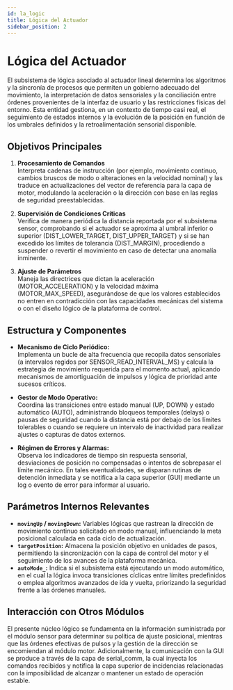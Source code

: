 ```yaml
---
id: la_logic
title: Lógica del Actuador
sidebar_position: 2
---
```


# Lógica del Actuador

El subsistema de lógica asociado al actuador lineal determina los algoritmos y la sincronía de procesos que permiten un gobierno adecuado del movimiento, la interpretación de datos sensoriales y la conciliación entre órdenes provenientes de la interfaz de usuario y las restricciones físicas del entorno. Esta entidad gestiona, en un contexto de tiempo casi real, el seguimiento de estados internos y la evolución de la posición en función de los umbrales definidos y la retroalimentación sensorial disponible.

## Objetivos Principales

1. **Procesamiento de Comandos**  
   Interpreta cadenas de instrucción (por ejemplo, movimiento continuo, cambios bruscos de modo o alteraciones en la velocidad nominal) y las traduce en actualizaciones del vector de referencia para la capa de motor, modulando la aceleración o la dirección con base en las reglas de seguridad preestablecidas.

2. **Supervisión de Condiciones Críticas**  
   Verifica de manera periódica la distancia reportada por el subsistema sensor, comprobando si el actuador se aproxima al umbral inferior o superior (DIST_LOWER_TARGET, DIST_UPPER_TARGET) y si se han excedido los límites de tolerancia (DIST_MARGIN), procediendo a suspender o revertir el movimiento en caso de detectar una anomalía inminente.

3. **Ajuste de Parámetros**  
   Maneja las directrices que dictan la aceleración (MOTOR_ACCELERATION) y la velocidad máxima (MOTOR_MAX_SPEED), asegurándose de que los valores establecidos no entren en contradicción con las capacidades mecánicas del sistema o con el diseño lógico de la plataforma de control.

## Estructura y Componentes

- **Mecanismo de Ciclo Periódico:**  
  Implementa un bucle de alta frecuencia que recopila datos sensoriales (a intervalos regidos por SENSOR_READ_INTERVAL_MS) y calcula la estrategia de movimiento requerida para el momento actual, aplicando mecanismos de amortiguación de impulsos y lógica de prioridad ante sucesos críticos.

- **Gestor de Modo Operativo:**  
  Coordina las transiciones entre estado manual (UP, DOWN) y estado automático (AUTO), administrando bloqueos temporales (delays) o pausas de seguridad cuando la distancia está por debajo de los límites tolerables o cuando se requiere un intervalo de inactividad para realizar ajustes o capturas de datos externos.

- **Régimen de Errores y Alarmas:**  
  Observa los indicadores de tiempo sin respuesta sensorial, desviaciones de posición no compensadas o intentos de sobrepasar el límite mecánico. En tales eventualidades, se disparan rutinas de detención inmediata y se notifica a la capa superior (GUI) mediante un log o evento de error para informar al usuario.

## Parámetros Internos Relevantes

- **`movingUp` / `movingDown`:** Variables lógicas que rastrean la dirección de movimiento continuo solicitado en modo manual, influenciando la meta posicional calculada en cada ciclo de actualización.  
- **`targetPosition`:** Almacena la posición objetivo en unidades de pasos, permitiendo la sincronización con la capa de control del motor y el seguimiento de los avances de la plataforma mecánica.  
- **`autoMode_`:** Indica si el subsistema está ejecutando un modo automático, en el cual la lógica invoca transiciones cíclicas entre límites predefinidos o emplea algoritmos avanzados de ida y vuelta, priorizando la seguridad frente a las órdenes manuales.

## Interacción con Otros Módulos

El presente núcleo lógico se fundamenta en la información suministrada por el módulo sensor para determinar su política de ajuste posicional, mientras que las órdenes efectivas de pulsos y la gestión de la dirección se encomiendan al módulo motor. Adicionalmente, la comunicación con la GUI se produce a través de la capa de serial_comm, la cual inyecta los comandos recibidos y notifica la capa superior de incidencias relacionadas con la imposibilidad de alcanzar o mantener un estado de operación estable.
